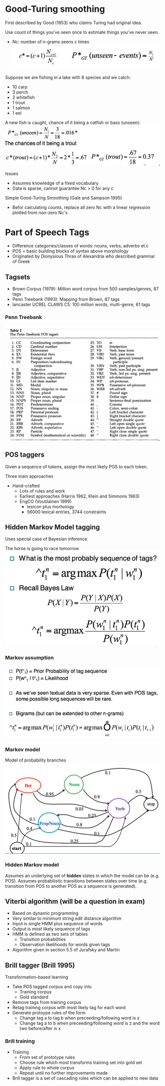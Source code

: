 # Good-Turing smoothing
First described by Good (1953) who claims Turing had original idea.

Use count of things you've seen once to estimate things you've never seen.

* Nc: number of n-grams seens c times
![Good-Turing smoothing equation](img/good-turing_smoothing.png)

Suppose we are fishing in a lake with 8 species and we catch:
* 10 carp
* 3 perch
* 2 whitefish
* 1 trout
* 1 salmon
* 1 eel

A new fish is caught, chance of it being a catfish or bass (unseen):
![Good-Turing smoothing example equation](img/good-turing_smoothing_example.png)

Issues
* Assumes knowledge of a fixed vocabulary
* Data is sparse, cannot guarantee Nc > 0 for any c

Simple Good-Turing Smoothing (Gale and Sampson 1995)
* Befor calculating counts, replace all zero Nc with a linear regression plotted from non-zero Nc's

# Part of Speech Tags
* Difference categories/classes of words: nouns, verbs, adverbs et.c
* POS = basic building blocks of syntax above morphology
* Originated by Dionysious Thrax of Alexandria who described grammar of Greek

## Tagsets
* Brown Corpus (1979): Million word corpus from 500 samples/genres, 87 tags
* Penn Treebank (1993): Mapping from Brown, 87 tags
* lancaster UCREL CLAWS C5: 100 million words, multi-genre, 61 tags

### Penn Treebank
![Penn treebank tags](img/penn_treebank.png)

## POS taggers
Given a sequence of tokens, assign the most likely POS to each token.

Three main approaches
* Hand-crafted
	* Lots of rules and work
	* Earliest approaches (Harris 1962, Klein and Simmons 1963)
	* EngCG (Voutilainen 1999)
		* lexicon plus morhology
		* 56000 lexical entries, 3744 constraints

## Hidden Markov Model tagging
Uses special case of Bayesian inference.

The horse is going to race tomorrow
![HMM tagging](img/hmm_tagging.png)

### Markov assumption
![Markov assumption](img/markov_assumption.png)

### Markov model
Model of probability branches
![Markov model](img/markov_model.png)

### Hidden Markov model
Assumes an underlying set of **hidden** states in which the model can be (e.g. POS). Assumes probabilistic transitions between states over time (e.g. transition from POS to another POS as a sequence is generated).

## Viterbi algorithm (will be a question in exam)
* Based on dynamic programming
* Very similar to minimum string edit distance algorithm
* Input is single HMM plus sequence of words
* Output is most likely sequence of tags
* HMM is defined as two sets of tables
	* Transition probabilities
	* Observation likelihoods for words given tags
* Algorithm given in section 5.5 of Jurafsky and Martin

## Brill tagger (Brill 1995)
Transformation-based learning

* Take POS tagged corpus and copy into
	* Training corpus
	* Gold standard
* Remove tags from training corpus
* Retag training corpus with most likely tag for each word
* Generate protoype rules of the form
	* Change tag a to tag b when preceeding/following word is z
	* Change tag a to b when preceeding/following word is z and the word two before/after is x

### Brill training
* Training
	* From set of prototype rules
	* Choose rule which most transforms training set into gold set
	* Apply rule to whole corpus
	* Repeat until no further improvements made
* Brill tagger is a set of cascading rules which can be applied to new data
